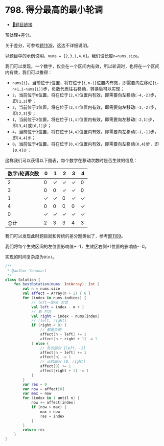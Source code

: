 # 798. 得分最高的最小轮调

- [🔗题目链接](https://leetcode-cn.com/problems/smallest-rotation-with-highest-score/)

预处理+差分。

关于差分，可参考[题1109](1109.corporate-flight-bookings.md)，这边不详细说明。

以题目中的示例说明，`nums = [2,3,1,4,0]`。我们设长度`n=nums.size`。

我们可以发现，一个数字，仅会在一个区间内有效，所以轮调时，也将在一个区间内有效，我们可以推得：

- `nums[i]`，当前位于`i`位置，将在位于`[i,n-1]`位置内有效，即需要向左移动`[i-n+1,i-nums[i]]`步，负数代表往右移动，转换后可以实现；
- `2`，当前位于`0`位置，将在位于`[2,4]`位置内有效，即需要向左移动`[-4,-2]`步，即`[1,3]`步；
- `3`，当前位于`1`位置，将在位于`[3,4]`位置内有效，即需要向左移动`[-3,-2]`步，即`[2,3]`步；
- `1`，当前位于`2`位置，将在位于`[1,4]`位置内有效，即需要向左移动`[-2,1]`步，即`[3,4]`或`[0,1]`步；
- `4`，当前位于`3`位置，将在位于`[4,4]`位置内有效，即需要向左移动`[-1,-1]`步，即`[4,4]步`；
- `0`，当前位于`4`位置，将在位于`[0,4]`位置内有效，即需要向左移动`[0,4]`步，即`[0,4]步`；

这样我们可以获得以下图表，每个数字在移动次数时是否生效的信息：

| 数字\轮调次数 | 0   | 1   | 2   | 3   | 4   |
|---------|-----|-----|-----|-----|-----|
| 2       | 0   | ✓   | ✓   | ✓   | 0   |
| 3       | 0   | 0   | ✓   | ✓   | 0   |
| 1       | ✓   | ✓   | 0   | ✓   | ✓   |
| 4       | 0   | 0   | 0   | 0   | ✓   |
| 0       | ✓   | ✓   | ✓   | ✓   | ✓   |
| 总计      | 2   | 3   | 3   | 4   | 3   |

我们可以发现此时题目就和传统的差分题类似了，参考[题1109](1109.corporate-flight-bookings.md)。

我们将每个生效区间的左位置影响值+=1，生效区右侧+1位置的影响值-=0。

实现的时间复杂度为`O(n)`。

```kotlin
/**
 * @author Yananart
 */
class Solution {
    fun bestRotation(nums: IntArray): Int {
        val n = nums.size
        val affect = Array(n + 1) { 0 }
        for (index in nums.indices) {
            // left一定<0 包含
            val left = index - n + 1
            // 右 包含
            val right = index - nums[index]
            // [left, right]
            if (right < 0) {
                // 都是负的
                affect[n + left] += 1
                affect[n + right + 1] -= 1
            } else {
                // 负的部分 [left, -1]
                affect[n + left] += 1
                affect[n] -= 1
                // 正的部分 [0, right]
                affect[0] += 1
                affect[right + 1] -= 1
            }
        }
        var res = 0
        var now = affect[0]
        var max = now
        for (index in 1 until n) {
            now += affect[index]
            if (now > max) {
                max = now
                res = index
            }
        }
        return res
    }
}
```
